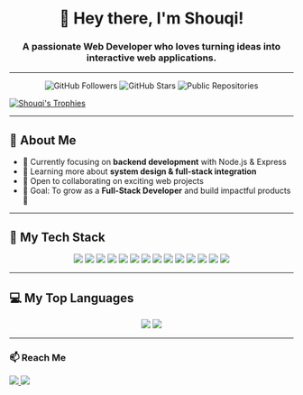 <h1 align="center">👋 Hey there, I'm Shouqi!</h1>
<h3 align="center">A passionate Web Developer who loves turning ideas into interactive web applications.</h3>

---

<p align="center">
  <p align="center">
  <img src="https://img.shields.io/github/followers/Shouqiiie?style=for-the-badge&logo=github&color=0077B5" alt="GitHub Followers" />
  <img src="https://img.shields.io/github/stars/Shouqiiie?style=for-the-badge&logo=github&color=FFD700" alt="GitHub Stars" />
  <img src="https://img.shields.io/github/repos-public/Shouqiiie?style=for-the-badge&logo=github&color=586069" alt="Public Repositories" />
</p>
  <a href="https://github.com/ryo-ma/github-profile-trophy">
    <img src="https://github-profile-trophy.vercel.app/?username=Shouqiiie&theme=tokyonight" alt="Shouqi's Trophies" />
  </a>
</p>

---

## 🌟 About Me

- 🔭 Currently focusing on **backend development** with Node.js & Express
- 🌱 Learning more about **system design & full-stack integration**
- 🤝 Open to collaborating on exciting web projects
- 🎯 Goal: To grow as a **Full-Stack Developer** and build impactful products 🚀

---

## 🚀 My Tech Stack

<p align="center">
  <img src="https://img.shields.io/badge/Node.js-339933?style=for-the-badge&logo=node.js&logoColor=white" />
  <img src="https://img.shields.io/badge/Express.js-000000?style=for-the-badge&logo=express&logoColor=white" />
  <img src="https://img.shields.io/badge/JavaScript-F7DF1E?style=for-the-badge&logo=javascript&logoColor=black" />
  <img src="https://img.shields.io/badge/React-61DAFB?style=for-the-badge&logo=react&logoColor=black" />
  <img src="https://img.shields.io/badge/PHP-777BB4?style=for-the-badge&logo=php&logoColor=white" />
  <img src="https://img.shields.io/badge/Laravel-FF2D20?style=for-the-badge&logo=laravel&logoColor=white" />
  <img src="https://img.shields.io/badge/HTML5-E34F26?style=for-the-badge&logo=html5&logoColor=white" />
  <img src="https://img.shields.io/badge/CSS3-1572B6?style=for-the-badge&logo=css3&logoColor=white" />
  <img src="https://img.shields.io/badge/Bootstrap-7952B3?style=for-the-badge&logo=bootstrap&logoColor=white" />
  <img src="https://img.shields.io/badge/Tailwind_CSS-38B2AC?style=for-the-badge&logo=tailwind-css&logoColor=white" />
  <img src="https://img.shields.io/badge/Flowbite-0E7490?style=for-the-badge&logo=flowbite&logoColor=white" />
  <img src="https://img.shields.io/badge/Figma-F24E1E?style=for-the-badge&logo=figma&logoColor=white" />
  <img src="https://img.shields.io/badge/MySQL-4479A1?style=for-the-badge&logo=mysql&logoColor=white" />
  <img src="https://img.shields.io/badge/PostgreSQL-316192?style=for-the-badge&logo=postgresql&logoColor=white" />
</p>

---

## 💻 My Top Languages

<p align="center">
  <img src="https://img.shields.io/github/languages/top/Shouqiiie/YOUR_TOP_REPO?style=for-the-badge&logo=javascript&logoColor=white&label=JavaScript" />
  <img src="https://img.shields.io/github/languages/top/Shouqiiie/ANOTHER_REPO?style=for-the-badge&logo=php&logoColor=white&label=PHP" />
</p>

---

### 📫 Reach Me

<p align="left">
  <a href="mailto:mshouqi08@gmail.com">
    <img src="https://img.shields.io/badge/Gmail-D14836?style=for-the-badge&logo=gmail&logoColor=white" />
  </a>
  <a href="https://www.linkedin.com/in/muhammad-shouqi-b1b958338/">
    <img src="https://img.shields.io/badge/LinkedIn-0077B5?style=for-the-badge&logo=linkedin&logoColor=white" />
  </a>
</p>
